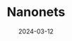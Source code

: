 ---  
layout: startup_page  
title: "Nanonets"  
id: "nanonets.com"  
permalink: "/nanonetsnanonets.com03122024/"  
website: "https://nanonets.com/"  
funding_round: "Series B"  
funding_amount: "$29M"  
investors: "Accel, Elevation Capital, Y Combinator"  
about: "Nanonets offers intelligent automation solutions for streamlined business processes using AI. Their platform automates tasks like invoice processing, achieving high Straight Through Processing (STP) rates and significant cost savings for businesses. A major portion of their revenue comes from automating finance processes for clients, including many Fortune 500 companies."  
markets: "AI, Workflow Automation, Software Development, Artificial Intelligence (AI), Computer, Developer APIs, Machine Learning, SaaS, Software"  
hq: "San Francisco, California, United States"  
founded_year: "2017"  
linkedin: "https://www.linkedin.com/company/nanonets"  
twitter: "https://twitter.com/nanonets"  
instagram: ""  
facebook: "https://www.facebook.com/nanonets"  
crunchbase: "https://www.crunchbase.com/organization/nanonets"  
pitchbook: "https://pitchbook.com/profiles/company/178889-41"  

date_display: "12-Mar-2024"  
date: "2024-03-12"

# SEO Optimization  
meta_title: "Nanonets - Series B Funding ($29M)"  
meta_description: "Nanonets, Nanonets offers intelligent automation solutions for streamlined business processes using AI. Their platform automates tasks like invoice processing, ..."  
meta_keywords: "Nanonets, AI, Workflow Automation, Software Development, Artificial Intelligence (AI), Computer, Developer APIs, Machine Learning, SaaS, Software, Series B funding"  
canonical_url: "https://startup.projectstartups.com/nanonetsnanonets.com03122024/"  
---